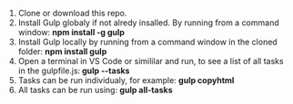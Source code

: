 1. Clone or download this repo.
2. Install Gulp globaly if not alredy insalled. By running from a command window: <strong>npm install -g gulp</strong>
3. Install Gulp locally by running from a command window in the cloned folder: <strong>npm install gulp</strong>
4. Open a terminal in VS Code or simililar and run, to see a list of all tasks in the gulpfile.js:<strong> gulp --tasks</strong>
5. Tasks can be run individualy, for example: <strong>gulp copyhtml</strong>
6. All tasks can be run using: <strong>gulp all-tasks</strong>
